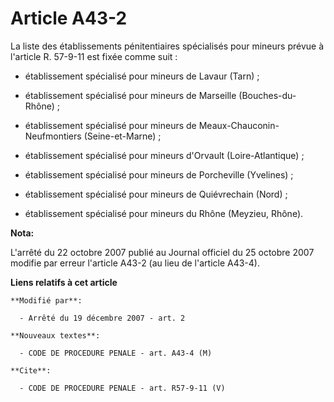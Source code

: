# Article A43-2

La liste des établissements pénitentiaires spécialisés pour mineurs prévue à l'article R. 57-9-11 est fixée comme suit :

- établissement spécialisé pour mineurs de Lavaur (Tarn) ;

- établissement spécialisé pour mineurs de Marseille (Bouches-du-Rhône) ;

- établissement spécialisé pour mineurs de Meaux-Chauconin-Neufmontiers (Seine-et-Marne) ;

- établissement spécialisé pour mineurs d'Orvault (Loire-Atlantique) ;

- établissement spécialisé pour mineurs de Porcheville (Yvelines) ;

- établissement spécialisé pour mineurs de Quiévrechain (Nord) ;

- établissement spécialisé pour mineurs du Rhône (Meyzieu, Rhône).

**Nota:**

L'arrêté du 22 octobre 2007 publié au Journal officiel du 25 octobre 2007 modifie par erreur l'article A43-2 (au lieu de
l'article A43-4).

**Liens relatifs à cet article**

	**Modifié par**:

	  - Arrêté du 19 décembre 2007 - art. 2

	**Nouveaux textes**:

	  - CODE DE PROCEDURE PENALE - art. A43-4 (M)

	**Cite**:

	  - CODE DE PROCEDURE PENALE - art. R57-9-11 (V)
